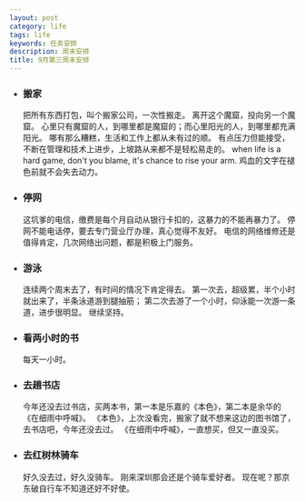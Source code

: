 ```yaml
---
layout: post
category: life
tags: life
keywords: 任务安排
description: 周末安排
title: 9月第三周末安排
---
```


* ### 搬家 ###
     把所有东西打包，叫个搬家公司，一次性搬走。
     离开这个魔窟，投向另一个魔窟。
     心里只有魔窟的人，到哪里都是魔窟的；而心里阳光的人，到哪里都充满阳光。
     哪有那么糟糕，生活和工作上都从未有过的顺。
     有点压力但能接受，不断在管理和技术上进步，上坡路从来都不是轻松易走的。
     when life is a hard game, don't you blame, it's chance to rise your arm.
     鸡血的文字在褪色前就不会失去动力。
* ### 停网 ###
     这坑爹的电信，缴费是每个月自动从银行卡扣的，这暴力的不能再暴力了。
     停网不能电话停，要去专门营业厅办理，真心觉得不友好。
     电信的网络维修还是值得肯定，几次网络出问题，都是积极上门服务。
* ### 游泳 ###
     连续两个周末去了，有时间的情况下肯定得去。
     第一次去，超级累，半个小时就出来了，半条泳道游到腿抽筋；
     第二次去游了一个小时，仰泳能一次游一条道，进步很明显。
     继续坚持。
* ### 看两小时的书 ###
     每天一小时。
* ### 去趟书店 ###
     今年还没去过书店，买两本书，第一本是乐嘉的《本色》，第二本是余华的《在细雨中呼喊》。
     《本色》，上次没看完，搬家了就不想来这边的图书馆了，去书店吧，今年还没去过。
     《在细雨中呼喊》，一直想买，但又一直没买。
* ### 去红树林骑车 ###
     好久没去过，好久没骑车。
     刚来深圳那会还是个骑车爱好者。
     现在呢？那京东破自行车不知道还好不好使。
